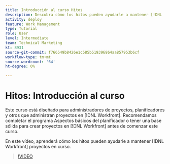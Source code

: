 ```yaml
---
title: Introducción al curso Hitos
description: Descubra cómo los hitos pueden ayudarle a mantener [!DNL  Workfront] proyectos en curso.
activity: deploy
feature: Work Management
type: Tutorial
role: User
level: Intermediate
team: Technical Marketing
kt: 8931
source-git-commit: f766549b8426e1c585b519396864aa857953b6cf
workflow-type: tm+mt
source-wordcount: '64'
ht-degree: 0%

---
```


# Hitos: Introducción al curso

Este curso está diseñado para administradores de proyectos, planificadores y otros que administran proyectos en [!DNL Workfront]. Recomendamos completar el programa Aspectos básicos del planificador o tener una base sólida para crear proyectos en [!DNL Workfront] antes de comenzar este curso.

En este vídeo, aprenderá cómo los hitos pueden ayudarle a mantener [!DNL  Workfront] proyectos en curso.

>[!VIDEO](https://video.tv.adobe.com/v/335203/?quality=12)
